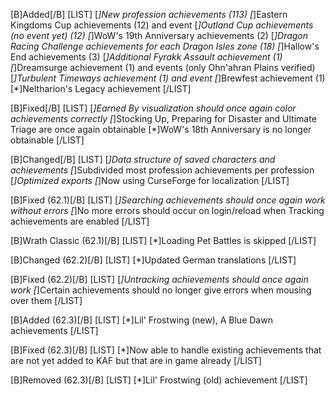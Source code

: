 [B]Added[/B]
[LIST]
[*]New profession achievements (113)
[*]Eastern Kingdoms Cup achievements (12) and event
[*]Outland Cup achievements (no event yet) (12)
[*]WoW's 19th Anniversary achievements (2)
[*]Dragon Racing Challenge achievements for each Dragon Isles zone (18)
[*]Hallow's End achievements (3)
[*]Additional Fyrakk Assault achievement (1)
[*]Dreamsurge achievement (1) and events (only Ohn'ahran Plains verified)
[*]Turbulent Timeways achievement (1) and event
[*]Brewfest achievement (1)
[*]Neltharion's Legacy achievement
[/LIST]

[B]Fixed[/B]
[LIST]
[*]Earned By visualization should once again color achievements correctly
[*]Stocking Up, Preparing for Disaster and Ultimate Triage are once again obtainable
[*]WoW's 18th Anniversary is no longer obtainable
[/LIST]

[B]Changed[/B]
[LIST]
[*]Data structure of saved characters and achievements
[*]Subdivided most profession achievements per profession
[*]Optimized exports
[*]Now using CurseForge for localization
[/LIST]

[B]Fixed (62.1)[/B]
[LIST]
[*]Searching achievements should once again work without errors
[*]No more errors should occur on login/reload when Tracking achievements are enabled 
[/LIST]

[B]Wrath Classic (62.1)[/B]
[LIST]
[*]Loading Pet Battles is skipped
[/LIST]

[B]Changed (62.2)[/B]
[LIST]
[*]Updated German translations
[/LIST]

[B]Fixed (62.2)[/B]
[LIST]
[*]Untracking achievements should once again work
[*]Certain achievements should no longer give errors when mousing over them
[/LIST]

[B]Added (62.3)[/B]
[LIST]
[*]Lil' Frostwing (new), A Blue Dawn achievements
[/LIST]

[B]Fixed (62.3)[/B]
[LIST]
[*]Now able to handle existing achievements that are not yet added to KAF but that are in game already
[/LIST]

[B]Removed (62.3)[/B]
[LIST]
[*]Lil' Frostwing (old) achievement
[/LIST]